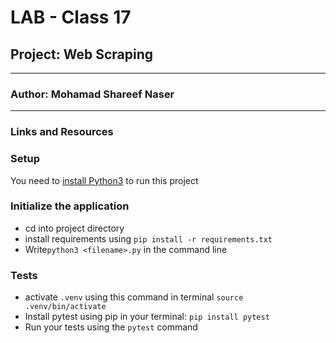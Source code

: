 # LAB - Class 17

## Project: Web Scraping
---
### Author: Mohamad Shareef Naser
---
### Links and Resources
### Setup
You need to [install Python3](https://wsvincent.com/install-python/#install-python-on-linux) to run this project

### Initialize the application
- cd into project directory
- install requirements using `pip install -r requirements.txt`
- Write`python3 <filename>.py` in the command line

### Tests

- activate `.venv` using this command in terminal `source .venv/bin/activate`
- Install pytest using pip in your terminal: `pip install pytest`
- Run your tests using the `pytest` command